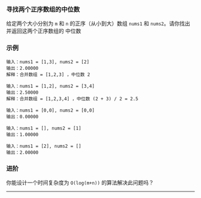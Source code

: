 ### 寻找两个正序数组的中位数

给定两个大小分别为 `m` 和 `n` 的正序（从小到大）数组 `nums1` 和 `nums2`。请你找出并返回这两个正序数组的 中位数 

### 示例

```
输入：nums1 = [1,3], nums2 = [2]
输出：2.00000
解释：合并数组 = [1,2,3] ，中位数 2

输入：nums1 = [1,2], nums2 = [3,4]
输出：2.50000
解释：合并数组 = [1,2,3,4] ，中位数 (2 + 3) / 2 = 2.5

输入：nums1 = [0,0], nums2 = [0,0]
输出：0.00000

输入：nums1 = [], nums2 = [1]
输出：1.00000

输入：nums1 = [2], nums2 = []
输出：2.00000
```

### 进阶

你能设计一个时间复杂度为 `O(log(m+n))` 的算法解决此问题吗？


-----------------------------------------------------

